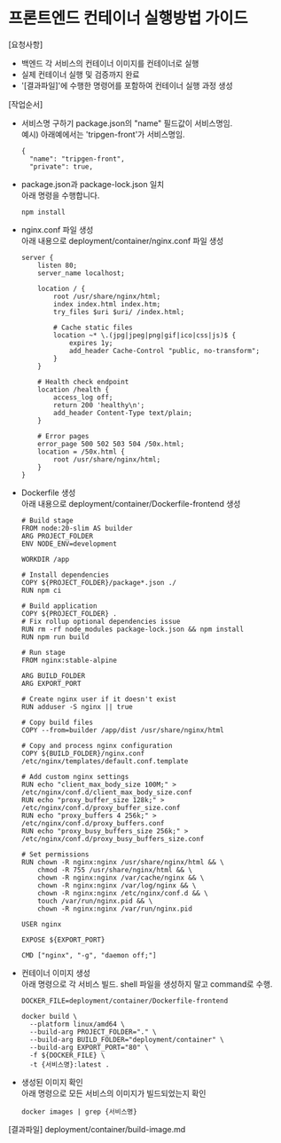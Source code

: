 # 프론트엔드 컨테이너 실행방법 가이드

[요청사항]  
- 백엔드 각 서비스의 컨테이너 이미지를 컨테이너로 실행 
- 실제 컨테이너 실행 및 검증까지 완료
- '[결과파일]'에 수행한 명령어를 포함하여 컨테이너 실행 과정 생성 

[작업순서]
- 서비스명 구하기 
  package.json의 "name" 필드값이 서비스명임.  
  예시) 아래예에서는 'tripgen-front'가 서비스명임.  
  ```
  {
    "name": "tripgen-front",
    "private": true,
  ```
- package.json과 package-lock.json 일치   
  아래 명령을 수행합니다.     
  ```
  npm install
  ```
- nginx.conf 파일 생성   
  아래 내용으로 deployment/container/nginx.conf 파일 생성   
  ```
  server {
      listen 80;
      server_name localhost;
      
      location / {
          root /usr/share/nginx/html;
          index index.html index.htm;
          try_files $uri $uri/ /index.html;
          
          # Cache static files
          location ~* \.(jpg|jpeg|png|gif|ico|css|js)$ {
              expires 1y;
              add_header Cache-Control "public, no-transform";
          }
      }
      
      # Health check endpoint
      location /health {
          access_log off;
          return 200 'healthy\n';
          add_header Content-Type text/plain;
      }
      
      # Error pages
      error_page 500 502 503 504 /50x.html;
      location = /50x.html {
          root /usr/share/nginx/html;
      }
  }
  ```

- Dockerfile 생성   
  아래 내용으로 deployment/container/Dockerfile-frontend 생성  
  ```
  # Build stage
  FROM node:20-slim AS builder
  ARG PROJECT_FOLDER
  ENV NODE_ENV=development

  WORKDIR /app

  # Install dependencies
  COPY ${PROJECT_FOLDER}/package*.json ./
  RUN npm ci

  # Build application
  COPY ${PROJECT_FOLDER} .
  # Fix rollup optional dependencies issue
  RUN rm -rf node_modules package-lock.json && npm install
  RUN npm run build

  # Run stage
  FROM nginx:stable-alpine

  ARG BUILD_FOLDER
  ARG EXPORT_PORT

  # Create nginx user if it doesn't exist
  RUN adduser -S nginx || true

  # Copy build files
  COPY --from=builder /app/dist /usr/share/nginx/html

  # Copy and process nginx configuration
  COPY ${BUILD_FOLDER}/nginx.conf /etc/nginx/templates/default.conf.template

  # Add custom nginx settings
  RUN echo "client_max_body_size 100M;" > /etc/nginx/conf.d/client_max_body_size.conf
  RUN echo "proxy_buffer_size 128k;" > /etc/nginx/conf.d/proxy_buffer_size.conf
  RUN echo "proxy_buffers 4 256k;" > /etc/nginx/conf.d/proxy_buffers.conf
  RUN echo "proxy_busy_buffers_size 256k;" > /etc/nginx/conf.d/proxy_busy_buffers_size.conf

  # Set permissions
  RUN chown -R nginx:nginx /usr/share/nginx/html && \
      chmod -R 755 /usr/share/nginx/html && \
      chown -R nginx:nginx /var/cache/nginx && \
      chown -R nginx:nginx /var/log/nginx && \
      chown -R nginx:nginx /etc/nginx/conf.d && \
      touch /var/run/nginx.pid && \
      chown -R nginx:nginx /var/run/nginx.pid

  USER nginx

  EXPOSE ${EXPORT_PORT}

  CMD ["nginx", "-g", "daemon off;"]
  ```

- 컨테이너 이미지 생성    
  아래 명령으로 각 서비스 빌드. shell 파일을 생성하지 말고 command로 수행.    
  ```
  DOCKER_FILE=deployment/container/Dockerfile-frontend

  docker build \
    --platform linux/amd64 \
    --build-arg PROJECT_FOLDER="." \
    --build-arg BUILD_FOLDER="deployment/container" \
    --build-arg EXPORT_PORT="80" \
    -f ${DOCKER_FILE} \
    -t {서비스명}:latest .
  ```
- 생성된 이미지 확인   
  아래 명령으로 모든 서비스의 이미지가 빌드되었는지 확인   
  ```
  docker images | grep {서비스명}
  ```

[결과파일]
deployment/container/build-image.md
